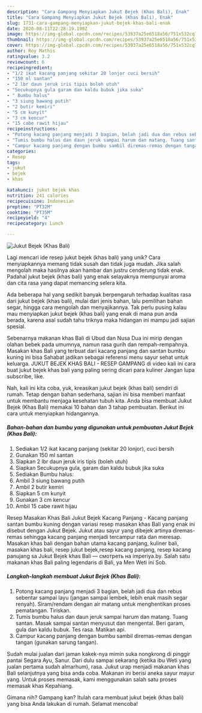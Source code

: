 ```yaml
---
description: "Cara Gampang Menyiapkan Jukut Bejek (Khas Bali), Enak"
title: "Cara Gampang Menyiapkan Jukut Bejek (Khas Bali), Enak"
slug: 1731-cara-gampang-menyiapkan-jukut-bejek-khas-bali-enak
date: 2020-08-11T22:28:19.190Z
image: https://img-global.cpcdn.com/recipes/53937a25e6518a56/751x532cq70/jukut-bejek-khas-bali-foto-resep-utama.jpg
thumbnail: https://img-global.cpcdn.com/recipes/53937a25e6518a56/751x532cq70/jukut-bejek-khas-bali-foto-resep-utama.jpg
cover: https://img-global.cpcdn.com/recipes/53937a25e6518a56/751x532cq70/jukut-bejek-khas-bali-foto-resep-utama.jpg
author: Roy Mathis
ratingvalue: 3.2
reviewcount: 6
recipeingredient:
- "1/2 ikat kacang panjang sekitar 20 lonjor cuci bersih"
- "150 ml santan"
- "2 lbr daun jeruk iris tipis boleh utuh"
- "Secukupnya gula garam dan kaldu bubuk jika suka"
- " Bumbu halus"
- "3 siung bawang putih"
- "2 butir kemiri"
- "5 cm kunyit"
- "3 cm kencur"
- "15 cabe rawit hijau"
recipeinstructions:
- "Potong kacang panjang menjadi 3 bagian, belah jadi dua dan rebus sebentar sampai layu (jangan sampai lembek, lebih enak masih segar renyah). Siram/rendam dengan air matang untuk menghentikan proses pematangan. Tiriskan."
- "Tumis bumbu halus dan daun jeruk sampai harum dan matang. Tuang santan. Masak sampai santan menyusut dan mengental. Beri garam, gula dan kaldu bubuk. Tes rasa. Matikan api."
- "Campur kacang panjang dengan bumbu sambil diremas-remas dengan tangan (gunakan sarung tangan)."
categories:
- Resep
tags:
- jukut
- bejek
- khas

katakunci: jukut bejek khas 
nutrition: 241 calories
recipecuisine: Indonesian
preptime: "PT32M"
cooktime: "PT35M"
recipeyield: "4"
recipecategory: Lunch

---
```



![Jukut Bejek (Khas Bali)](https://img-global.cpcdn.com/recipes/53937a25e6518a56/751x532cq70/jukut-bejek-khas-bali-foto-resep-utama.jpg)

Lagi mencari ide resep jukut bejek (khas bali) yang unik? Cara menyiapkannya memang tidak susah dan tidak juga mudah. Jika salah mengolah maka hasilnya akan hambar dan justru cenderung tidak enak. Padahal jukut bejek (khas bali) yang enak selayaknya mempunyai aroma dan cita rasa yang dapat memancing selera kita.

Ada beberapa hal yang sedikit banyak berpengaruh terhadap kualitas rasa dari jukut bejek (khas bali), mulai dari jenis bahan, lalu pemilihan bahan segar, hingga cara mengolah dan menyajikannya. Tak perlu pusing kalau mau menyiapkan jukut bejek (khas bali) yang enak di mana pun anda berada, karena asal sudah tahu triknya maka hidangan ini mampu jadi sajian spesial.

Sebenarnya makanan khas Bali di Ubud dan Nusa Dua ini mirip dengan olahan bebek pada umumnya, namun rasa gurih dan rempah-rempahnya. Masakan khas Bali yang terbuat dari kacang panjang dan santan bumbu kuning ini bisa Sahabat jadikan sebagai referensi menu sayur sehat untuk keluarga. JUKUT BEJEK KHAS BALI - RESEP GAMPANG di video kali ini cara buat jukut bejek khas bali yang paling sering dicari para kuliner Jangan lupa subscribe, like.


Nah, kali ini kita coba, yuk, kreasikan jukut bejek (khas bali) sendiri di rumah. Tetap dengan bahan sederhana, sajian ini bisa memberi manfaat untuk membantu menjaga kesehatan tubuh kita. Anda bisa membuat Jukut Bejek (Khas Bali) memakai 10 bahan dan 3 tahap pembuatan. Berikut ini cara untuk menyiapkan hidangannya.

<!--inarticleads1-->

##### Bahan-bahan dan bumbu yang digunakan untuk pembuatan Jukut Bejek (Khas Bali):

1. Sediakan 1/2 ikat kacang panjang (sekitar 20 lonjor), cuci bersih
1. Gunakan 150 ml santan
1. Siapkan 2 lbr daun jeruk iris tipis (boleh utuh)
1. Siapkan Secukupnya gula, garam dan kaldu bubuk jika suka
1. Sediakan  Bumbu halus:
1. Ambil 3 siung bawang putih
1. Ambil 2 butir kemiri
1. Siapkan 5 cm kunyit
1. Gunakan 3 cm kencur
1. Ambil 15 cabe rawit hijau


Resep Masakan Khas Bali Jukut Bejek Kacang Panjang - Kacang panjang santan bumbu kuning dengan variasi resep masakan khas Bali yang enak ini disebut dengan Jukut Bejek. Jukut atau sayur yang dibejek artinya diremas-remas sehingga kacang panjang menjadi tercampur rata dan meresap. Masakan khas bali dengan bahan utama kacang panjang, kuliner bali, masakan khas bali, resep jukut bejek,resep kacang panjang, resep kacang panujang sa Jukut Bejek khas Bali — смотреть на imperiya.by. Salah satu makanan khas Bali paling legendaris di Bali, ya Men Weti ini Sob. 

<!--inarticleads2-->

##### Langkah-langkah membuat Jukut Bejek (Khas Bali):

1. Potong kacang panjang menjadi 3 bagian, belah jadi dua dan rebus sebentar sampai layu (jangan sampai lembek, lebih enak masih segar renyah). Siram/rendam dengan air matang untuk menghentikan proses pematangan. Tiriskan.
1. Tumis bumbu halus dan daun jeruk sampai harum dan matang. Tuang santan. Masak sampai santan menyusut dan mengental. Beri garam, gula dan kaldu bubuk. Tes rasa. Matikan api.
1. Campur kacang panjang dengan bumbu sambil diremas-remas dengan tangan (gunakan sarung tangan).


Sudah mulai jualan dari jaman kakek-nya mimin suka nongkrong di pinggir pantai Segara Ayu, Sanur. Dari dulu sampai sekarang (ketika ibu Weti yang jualan pertama sudah almarhum), rasa. Jukut urap menjadi makanan khas Bali selanjutnya yang bisa anda coba. Makanan ini berisi aneka sayur mayur yang. Untuk proses memasak, kami menggunakan salah satu proses memasak khas Kepahiang. 

Gimana nih? Gampang kan? Itulah cara membuat jukut bejek (khas bali) yang bisa Anda lakukan di rumah. Selamat mencoba!
